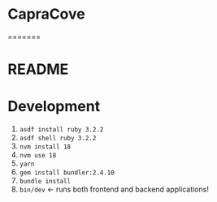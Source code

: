 # CapraCove
=======
# README

# Development 
1. `asdf install ruby 3.2.2`
2. `asdf shell ruby 3.2.2`
3. `nvm install 18`
4. `nvm use 18`
5. `yarn`
6. `gem install bundler:2.4.10`
7. `bundle install`
8. `bin/dev` <- runs both frontend and backend applications!
